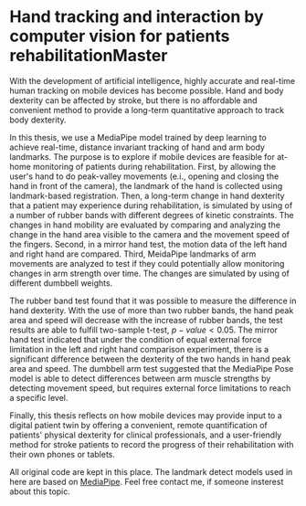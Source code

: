 # Hand tracking and interaction by computer vision for patients rehabilitationMaster

With the development of artificial intelligence, highly accurate and real-time human tracking on mobile devices has become possible. Hand and body dexterity can be affected by stroke, but there is no affordable and convenient method to provide a long-term quantitative approach to track body dexterity.

In this thesis, we use a MediaPipe model trained by deep learning to achieve real-time, distance invariant tracking of hand and arm body landmarks. The purpose is to explore if mobile devices are feasible for at-home monitoring of patients during rehabilitation. First, by allowing the user's hand to do peak-valley movements (e.i., opening and closing the hand in front of the camera), the landmark of the hand is collected using landmark-based registration. Then, a long-term change in hand dexterity that a patient may experience during rehabilitation, is simulated by using of a number of rubber bands with different degrees of kinetic constraints. The changes in hand mobility are evaluated by comparing and analyzing the change in the hand area visible to the camera and the movement speed of the fingers. Second, in a mirror hand test, the motion data of the left hand and right hand are compared. Third, MeidaPipe landmarks of arm movements are analyzed to test if they could potentially allow monitoring changes in arm strength over time. The changes are simulated by using of different dumbbell weights. 

The rubber band test found that it was possible to measure the difference in hand dexterity. With the use of more than two rubber bands, the hand peak area and speed will decrease with the increase of rubber bands, the test results are able to fulfill two-sample t-test, $p-value < 0.05$. The mirror hand test indicated that under the condition of equal external force limitation in the left and right hand comparison experiment, there is a significant difference between the dexterity of the two hands in hand peak area and speed. The dumbbell arm test suggested that the MediaPipe Pose model is able to detect differences between arm muscle strengths by detecting movement speed, but requires external force limitations to reach a specific level.

Finally, this thesis reflects on how mobile devices may provide input to a digital patient twin by offering a convenient, remote quantification of patients' physical dexterity for clinical professionals, and a user-friendly method for stroke patients to record the progress of their rehabilitation with their own phones or tablets.

All original code are kept in this place. The landmark detect models used in here are based on [MediaPipe](https://mediapipe.dev/). Feel free contact me, if someone insterest about this topic.
